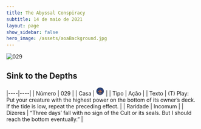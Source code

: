 ```yaml
---
title: The Abyssal Conspiracy
subtitle: 14 de maio de 2021
layout: page
show_sidebar: false
hero_image: /assets/aoaBackground.jpg
---
```


![029](https://cards-keyforge.s3.eu-north-1.amazonaws.com/media/en/tac/029.png)

## Sink to the Depths

|----|----|
| Número | 029 |
| Casa | ![Conspiracy](https://raw.githubusercontent.com/cardsofkeyforge/cardsofkeyforge.github.io/master/rotk/keyraken.png "Conspiracy") |
| Tipo | Ação |
| Texto | (T) Play: Put your creature with the highest power on the bottom of its owner’s deck. If the tide is low, repeat the preceding effect. |
| Raridade | Incomum |
| Dizeres | “Three days’ fall with no sign of the Cult or its seals. But I should reach the bottom eventually.” |
